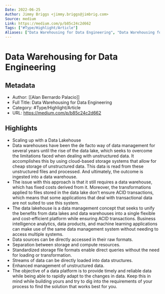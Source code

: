 ```yaml
---
Date: 2022-06-25
Author: Jimmy Briggs <jimmy.briggs@jimbrig.com>
Source: medium
Link: https://medium.com/p/b85c24c2d662
Tags: ["#Type/Highlight/Article"]
Aliases: ["Data Warehousing for Data Engineering", "Data Warehousing for Data Engineering"]
---
```

# Data Warehousing for Data Engineering

## Metadata
- Author: [[Alan Bernardo Palacio]]
- Full Title: Data Warehousing for Data Engineering
- Category: #Type/Highlight/Article
- URL: https://medium.com/p/b85c24c2d662

## Highlights
- Scaling up with a Data Lakehouse
- Data warehouses have been the de facto way of data management for several years until the rise of the data lake, which seeks to overcome the limitations faced when dealing with unstructured data. It accomplishes this by using cloud-based storage systems that allow for cheap storage of unstructured data. This data is read from these unstructured files and processed. And ultimately, the outcome is ingested into a data warehouse.
- The issue with this approach is that it still requires a data warehouse, which has fixed costs derived from it. Moreover, the transformations applied to files stored in the data lake don’t ensure ACID transactions, which means that some applications that deal with transactional data are not suited to use this system.
- The data lakehouse is a data management concept that seeks to unify the benefits from data lakes and data warehouses into a single flexible and cost-efficient platform while ensuring ACID transactions. Business intelligence analytics, data products, and machine learning applications can make use of the same data management system without needing to access multiple systems.
- Data sources can be directly accessed in their raw formats.
- Separation between storage and compute resources.
- Standardized storage file formats enable direct queries without the need for loading or transformation.
- Streams of data can be directly loaded into data structures.
- Enhanced management of unstructured data.
- The objective of a data platform is to provide timely and reliable data while being able to rapidly adapt to the changes in data. Keep this in mind while building yours and try to dig into the requirements of your process to find the solution that works best for you.
